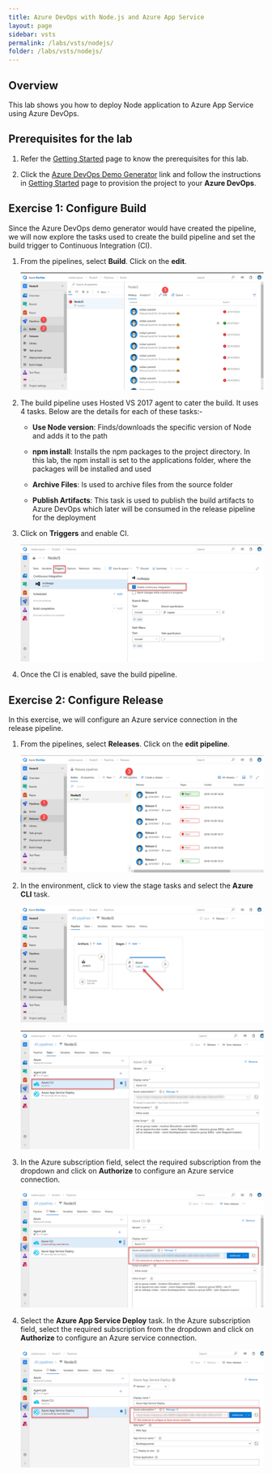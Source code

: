 ```yaml
---
title: Azure DevOps with Node.js and Azure App Service
layout: page
sidebar: vsts
permalink: /labs/vsts/nodejs/
folder: /labs/vsts/nodejs/
---
```


## Overview

This lab shows you how to deploy Node application to Azure App Service using Azure DevOps.

## Prerequisites for the lab

1. Refer the [Getting Started](../Setup/) page to know the prerequisites for this lab.

1. Click the [Azure DevOps Demo Generator](http://azuredevopsdemogenerator.azurewebsites.net/?TemplateId=77376&Name=AzureFunctions_BuildWorkshop) link and follow the instructions in [Getting Started](../Setup/) page to provision the project to your **Azure DevOps**.

## Exercise 1: Configure Build

Since the Azure DevOps demo generator would have created the pipeline, we will now explore the tasks used to create the build pipeline and set the build trigger to Continuous Integration (CI).

1. From the pipelines, select **Build**. Click on the **edit**.

   ![Build](media/editbuild.png)

1. The build pipeline uses Hosted VS 2017 agent to cater the build. It uses 4 tasks. Below are the details for each of these tasks:- 

    * **Use Node version**: Finds/downloads the specific version of Node and adds it to the path

    * **npm install**: Installs the npm packages to the project directory. In this lab, the npm install is set to the applications folder, where the packages will be installed and used

    * **Archive Files**: Is used to archive files from the source folder

    * **Publish Artifacts**: This task is used to publish the build artifacts to Azure DevOps which later will be consumed in the release pipeline for the deployment

1. Click on **Triggers** and enable CI.

   ![Continuous Integration](media/enableci.png)

1. Once the CI is enabled, save the build pipeline.


## Exercise 2: Configure Release

In this exercise, we will configure an Azure service connection in the release pipeline.

1. From the pipelines, select **Releases**. Click on the **edit pipeline**.

   ![Release](media/editpipeline.png)

1. In the environment, click to view the stage tasks and select the **Azure CLI** task.

   ![Azure CLI Task](media/azureclitask.png)

   ![Azure CLI Task](media/azureclitask1.png)

1. In the Azure subscription field, select the required subscription from the dropdown and click on **Authorize** to    configure an Azure service connection.

   ![Azure Subscription](media/authorize.png)

1. Select the **Azure App Service Deploy** task. In the Azure subscription field, select the required subscription from the dropdown and click on **Authorize** to    configure an Azure service connection.

   ![Azure Subscription](media/authorize1.png)



